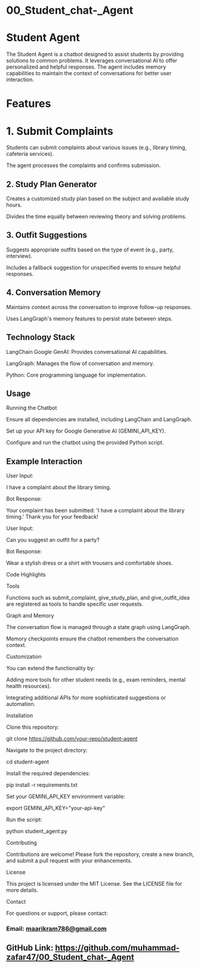# 00_Student_chat-_Agent
# Student Agent

The Student Agent is a chatbot designed to assist students by providing solutions to common problems. It leverages conversational AI to offer personalized and helpful responses. The agent includes memory capabilities to maintain the context of conversations for better user interaction.

# Features

# 1. Submit Complaints

Students can submit complaints about various issues (e.g., library timing, cafeteria services).

The agent processes the complaints and confirms submission.

## 2. Study Plan Generator

Creates a customized study plan based on the subject and available study hours.

Divides the time equally between reviewing theory and solving problems.

## 3. Outfit Suggestions

Suggests appropriate outfits based on the type of event (e.g., party, interview).

Includes a fallback suggestion for unspecified events to ensure helpful responses.

## 4. Conversation Memory

Maintains context across the conversation to improve follow-up responses.

Uses LangGraph's memory features to persist state between steps.

## Technology Stack

LangChain Google GenAI: Provides conversational AI capabilities.

LangGraph: Manages the flow of conversation and memory.

Python: Core programming language for implementation.

## Usage

Running the Chatbot

Ensure all dependencies are installed, including LangChain and LangGraph.

Set up your API key for Google Generative AI (GEMINI_API_KEY).

Configure and run the chatbot using the provided Python script.

## Example Interaction

User Input:

I have a complaint about the library timing.

Bot Response:

Your complaint has been submitted: 'I have a complaint about the library timing.' Thank you for your feedback!

User Input:

Can you suggest an outfit for a party?

Bot Response:

Wear a stylish dress or a shirt with trousers and comfortable shoes.

Code Highlights

Tools

Functions such as submit_complaint, give_study_plan, and give_outfit_idea are registered as tools to handle specific user requests.

Graph and Memory

The conversation flow is managed through a state graph using LangGraph.

Memory checkpoints ensure the chatbot remembers the conversation context.

Customization

You can extend the functionality by:

Adding more tools for other student needs (e.g., exam reminders, mental health resources).

Integrating additional APIs for more sophisticated suggestions or automation.

Installation

Clone this repository:

git clone https://github.com/your-repo/student-agent

Navigate to the project directory:

cd student-agent

Install the required dependencies:

pip install -r requirements.txt

Set your GEMINI_API_KEY environment variable:

export GEMINI_API_KEY="your-api-key"

Run the script:

python student_agent.py

Contributing

Contributions are welcome! Please fork the repository, create a new branch, and submit a pull request with your enhancements.

License

This project is licensed under the MIT License. See the LICENSE file for more details.

Contact

For questions or support, please contact:

### Email: maarikram786@gmail.com

## GitHub Link: https://github.com/muhammad-zafar47/00_Student_chat-_Agent ##


